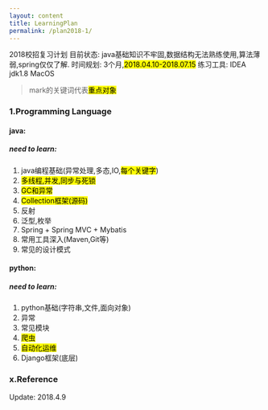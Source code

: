 ```yaml
---
layout: content
title: LearningPlan
permalink: /plan2018-1/
---
```


2018校招复习计划
目前状态: java基础知识不牢固,数据结构无法熟练使用,算法薄弱,spring仅仅了解.
时间规划: 3个月,<mark>2018.04.10-2018.07.15</mark>
练习工具: IDEA jdk1.8 MacOS

> mark的关键词代表<mark>重点对象</mark>

### 1.Programming Language

#### java:
##### need to learn:
1. java编程基础(异常处理,多态,IO,<mark>每个关键字</mark>)
2. <mark>多线程,并发,同步与死锁</mark>
3. <mark>GC和异常</mark>
4. <mark>Collection框架(源码)</mark>
5. 反射
6. 泛型,枚举
7. Spring + Spring MVC + Mybatis
8. 常用工具深入(Maven,Git等)
8. 常见的设计模式

#### python:
##### need to learn:
1. python基础(字符串,文件,面向对象)
2. 异常
3. 常见模块
4. <mark>爬虫</mark>
5. <mark>自动化运维</mark>
6. Django框架(底层)



### x.Reference


Update:
2018.4.9

